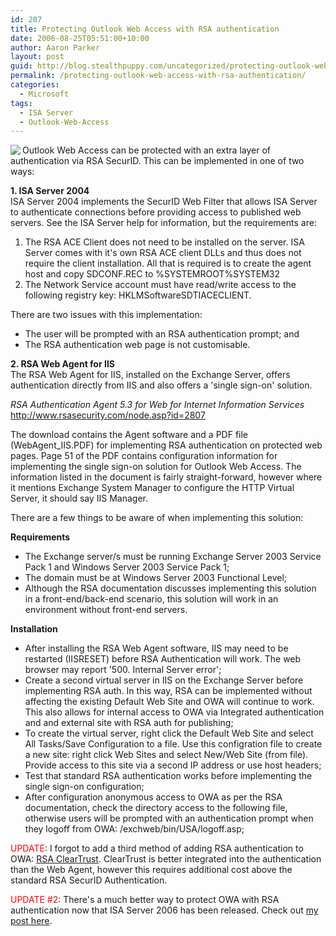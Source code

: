```yaml
---
id: 207
title: Protecting Outlook Web Access with RSA authentication
date: 2006-08-25T05:51:00+10:00
author: Aaron Parker
layout: post
guid: http://blog.stealthpuppy.com/uncategorized/protecting-outlook-web-access-with-rsa-authentication
permalink: /protecting-outlook-web-access-with-rsa-authentication/
categories:
  - Microsoft
tags:
  - ISA Server
  - Outlook-Web-Access
---
```

<img align="left" src="{{site.baseurl}}/media/2006/08/exchange1.png" />Outlook Web Access can be protected with an extra layer of authentication via RSA SecurID. This can be implemented in one of two ways:

**1. ISA Server 2004**  
ISA Server 2004 implements the SecurID Web Filter that allows ISA Server to authenticate connections before providing access to published web servers. See the ISA Server help for information, but the requirements are:

1. The RSA ACE Client does not need to be installed on the server. ISA Server comes with it's own RSA ACE client DLLs and thus does not require the client installation. All that is required is to create the agent host and copy SDCONF.REC to %SYSTEMROOT%SYSTEM32  
2. The Network Service account must have read/write access to the following registry key: HKLMSoftwareSDTIACECLIENT.

There are two issues with this implementation:  
- The user will be prompted with an RSA authentication prompt; and  
- The RSA authentication web page is not customisable.

**2. RSA Web Agent for IIS**  
The RSA Web Agent for IIS, installed on the Exchange Server, offers authentication directly from IIS and also offers a 'single sign-on' solution.

_RSA Authentication Agent 5.3 for Web for Internet Information Services_  
<a target="_blank" href="http://www.rsasecurity.com/node.asp?id=2807"><u>http://www.rsasecurity.com/node.asp?id=2807</u></a>

The download contains the Agent software and a PDF file (WebAgent_IIS.PDF) for implementing RSA authentication on protected web pages. Page 51 of the PDF contains configuration information for implementing the single sign-on solution for Outlook Web Access. The information listed in the document is fairly straight-forward, however where it mentions Exchange System Manager to configure the HTTP Virtual Server, it should say IIS Manager.

There are a few things to be aware of when implementing this solution:

**Requirements**  
- The Exchange server/s must be running Exchange Server 2003 Service Pack 1 and Windows Server 2003 Service Pack 1;  
- The domain must be at Windows Server 2003 Functional Level;  
- Although the RSA documentation discusses implementing this solution in a front-end/back-end scenario, this solution will work in an environment without front-end servers.

**Installation**  
- After installing the RSA Web Agent software, IIS may need to be restarted (IISRESET) before RSA Authentication will work. The web browser may report '500. Internal Server error';  
- Create a second virtual server in IIS on the Exchange Server before implementing RSA auth. In this way, RSA can be implemented without affecting the existing Default Web Site and OWA will continue to work. This also allows for internal access to OWA via Integrated authentication and and external site with RSA auth for publishing;  
- To create the virtual server, right click the Default Web Site and select All Tasks/Save Configuration to a file. Use this configration file to create a new site: right click Web Sites and select New/Web Site (from file). Provide access to this site via a second IP address or use host headers;  
- Test that standard RSA authentication works before implementing the single sign-on configuration;  
- After configuration anonymous access to OWA as per the RSA documentation, check the directory access to the following file, otherwise users will be prompted with an authentication prompt when they logoff from OWA: /exchweb/bin/USA/logoff.asp;

<font color="#ff0000">UPDATE</font>: I forgot to add a third method of adding RSA authentication to OWA: [RSA ClearTrust](http://www.rsasecurity.com/node.asp?id=1186). ClearTrust is better integrated into the authentication than the Web Agent, however this requires additional cost above the standard RSA SecurID Authentication.

<font color="#ff0000">UPDATE #2</font>: There's a much better way to protect OWA with RSA authentication now that ISA Server 2006 has been released. Check out [my post here](http://www.stealthpuppy.com/blogs/travelling/archive/2006/09/29/Strengthening-OWA-Authentication-with-ISA-2006-and-RSA-SecurID-.aspx).